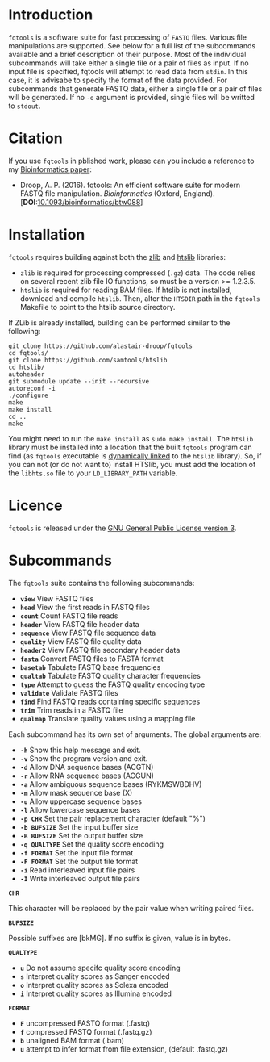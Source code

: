Introduction
============

`fqtools` is a software suite for fast processing of `FASTQ` files. Various file manipulations are supported. See below for a full list of the subcommands available and a brief description of their purpose. Most of the individual subcommands will take either a single file or a pair of files as input. If no input file is specified, fqtools will attempt to read data from `stdin`. In this case, it is advisabe to specify the format of the data provided. For subcommands that generate FASTQ data, either a single file or a pair of files will be generated. If no `-o` argument is provided, single files will be writted to `stdout`.

Citation
========

If you use `fqtools` in pblished work, please can you include a reference to my [Bioinformatics paper](https://doi.org/10.1093/bioinformatics/btw088):

*   Droop, A. P. (2016). fqtools: An efficient software suite for modern FASTQ file manipulation. *Bioinformatics* (Oxford, England). [**DOI**:[10.1093/bioinformatics/btw088](https://doi.org/10.1093/bioinformatics/btw088)]

Installation
============

`fqtools` requires building against both the [zlib](http://zlib.net) and [htslib](https://github.com/samtools/htslib) libraries:

* `zlib` is required for processing compressed (`.gz`) data. The code relies on several recent zlib file IO functions, so must be a version >= 1.2.3.5.
* `htslib` is required for reading BAM files. If htslib is not installed, download and compile `htslib`. Then, alter the `HTSDIR` path in the `fqtools` Makefile to point to the htslib source directory.

If ZLib is already installed, building can be performed similar to the following:

    git clone https://github.com/alastair-droop/fqtools
    cd fqtools/
    git clone https://github.com/samtools/htslib
    cd htslib/
    autoheader
    git submodule update --init --recursive
    autoreconf -i 
    ./configure
    make
    make install
    cd ..
    make

You might need to run the `make install` as `sudo make install`. The `htslib` library must be installed into a location that the built `fqtools` program can find (as `fqtools` executable is [dynamically linked](https://en.wikipedia.org/wiki/Dynamic_linker) to the `htslib` library). So, if you can not (or do not want to) install HTSlib, you must add the location of the `libhts.so` file to your `LD_LIBRARY_PATH` variable.
        
Licence
=======

`fqtools` is released under the [GNU General Public License version 3](http://www.gnu.org/licenses/gpl.html).

Subcommands
===========

The `fqtools` suite contains the following subcommands:

* **`view`**      View FASTQ files
* **`head`**      View the first reads in FASTQ files
* **`count`**     Count FASTQ file reads
* **`header`**    View FASTQ file header data
* **`sequence`**  View FASTQ file sequence data
* **`quality`**   View FASTQ file quality data
* **`header2`**   View FASTQ file secondary header data
* **`fasta`**     Convert FASTQ files to FASTA format
* **`basetab`**   Tabulate FASTQ base frequencies
* **`qualtab`**   Tabulate FASTQ quality character frequencies
* **`type`**      Attempt to guess the FASTQ quality encoding type
* **`validate`**  Validate FASTQ files
* **`find`**      Find FASTQ reads containing specific sequences
* **`trim`**      Trim reads in a FASTQ file
* **`qualmap`**   Translate quality values using a mapping file


Each subcommand has its own set of arguments. The global arguments are:

* **`-h`**               Show this help message and exit.
* **`-v`**               Show the program version and exit.
* **`-d`**               Allow DNA sequence bases       (ACGTN)
* **`-r`**               Allow RNA sequence bases       (ACGUN)
* **`-a`**               Allow ambiguous sequence bases (RYKMSWBDHV)
* **`-m`**               Allow mask sequence base       (X)
* **`-u`**               Allow uppercase sequence bases
* **`-l`**               Allow lowercase sequence bases
* **`-p CHR`**           Set the pair replacement character (default "%")
* **`-b BUFSIZE`**       Set the input buffer size
* **`-B BUFSIZE`**       Set the output buffer size
* **`-q QUALTYPE`**      Set the quality score encoding
* **`-f FORMAT`**        Set the input file format
* **`-F FORMAT`**        Set the output file format
* **`-i`**               Read interleaved input file pairs
* **`-I`**               Write interleaved output file pairs

**`CHR`**

This character will be replaced by the pair value when writing paired files.

**`BUFSIZE`**

Possible suffixes are [bkMG]. If no suffix is given, value is in bytes.

**`QUALTYPE`**

* **`u`** Do not assume specifc quality score encoding
* **`s`** Interpret quality scores as Sanger encoded
* **`o`** Interpret quality scores as Solexa encoded
* **`i`** Interpret quality scores as Illumina encoded

**`FORMAT`**

* **`F`** uncompressed FASTQ format (.fastq)
* **`f`** compressed FASTQ format (.fastq.gz)
* **`b`** unaligned BAM format (.bam)
* **`u`** attempt to infer format from file extension, (default .fastq.gz)
